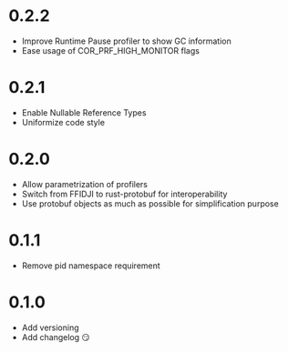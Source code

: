# 0.2.2
- Improve Runtime Pause profiler to show GC information
- Ease usage of COR_PRF_HIGH_MONITOR flags

# 0.2.1
- Enable Nullable Reference Types
- Uniformize code style

# 0.2.0
- Allow parametrization of profilers
- Switch from FFIDJI to rust-protobuf for interoperability
- Use protobuf objects as much as possible for simplification purpose

# 0.1.1
- Remove pid namespace requirement

# 0.1.0
- Add versioning
- Add changelog 😏